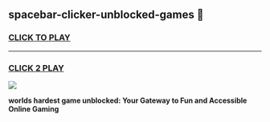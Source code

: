 
## spacebar-clicker-unblocked-games 👋
<h3>
<a href="https://premium.freeplayer.one?title=spacebar-clicker-unblocked-games&ref=14F">CLICK TO PLAY</a></h3>
<hr>

<h3>
<a href="https://premium.freeplayer.one?title=spacebar-clicker-unblocked-games&ref=14F">CLICK 2 PLAY</a>
  
</h3>

<a href="https://premium.freeplayer.one?title=spacebar-clicker-unblocked-games&ref=12F/"><img src="https://clearcache.store/games.png"></a>


**worlds hardest game unblocked: Your Gateway to Fun and Accessible Online Gaming**
